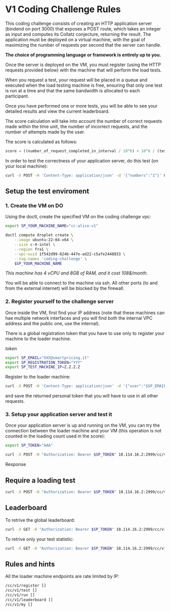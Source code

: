 # V1 Coding Challenge Rules

This coding challenge consists of creating an HTTP application server (bindend on port 3000) that exposes a POST route, which takes an integer as input and computes its Collatz conjecture, returning the result. The application must be deployed on a virtual machine, with the goal of maximizing the number of requests per second that the server can handle.

**The choice of programming language or framework is entirely up to you.**

Once the server is deployed on the VM, you must register (using the HTTP requests provided below) with the machine that will perform the load tests.

When you request a test, your request will be placed in a queue and executed when the load testing machine is free, ensuring that only one test is run at a time and that the same bandwidth is allocated to each participant.

Once you have performed one or more tests, you will be able to see your detailed results and view the current leaderboard.

The score calculation will take into account the number of correct requests made within the time unit, the number of incorrect requests, and the number of attempts made by the user.

The score is calculated as follows:

```js
score = ((number_of_request_completed_in_interval / 10^6) + 10^6 / (test_count)) / (1 - number_of_wrong_results)
```

In order to test the correctness of your application server, do this test (on your local machine):

```sh
curl -X POST -H 'Content-Type: application/json' -d '{"numbers":"1"}' 0.0.0.0:3000/collatz
```

## Setup the test enviroment

### 1. Create the VM on DO

Using the doctl, create the specified VM on the coding challenge vpc:

```sh
export SP_YOUR_MACHINE_NAME="cc-alice-v1"

doctl compute droplet create \
    --image ubuntu-22-04-x64 \
    --size c-4-intel \
    --region fra1 \
    --vpc-uuid 1f542d99-824b-447e-ad22-c5afe2448833 \
    --tag-names 'coding-challenge' \
    $SP_YOUR_MACHINE_NAME
```

*This machine has 4 vCPU and 8GB of RAM, and it cost 108$/month.*

You will be able to connect to the machine via ssh. All other ports (to and from the external internet) will be blocked by the firewall.


### 2. Register yourself to the challenge server

Once inside the VM, first find your IP address (note that these machines can hae multiple network interfaces and you will find both the internal VPC address and the public one, use the internal).

There is a global registration token that you have to use only to register your machine to the loader machine.

*token*

```sh
export SP_EMAIL="XXX@smartpricing.it"
export SP_REGISTRATION_TOKEN="YYY"
export SP_TEST_MACHINE_IP=Z.Z.Z.Z
```

Register to the loader machine:

```sh
curl -X POST -H 'Content-Type: application/json' -d '{"user":"$SP_EMAIL", "token": "$SP_REGISTRATION_TOKEN", "ip":"$SP_TEST_MACHINE_IP"}'  10.114.16.2:2999/cc/v1/register
```

and save the returned personal token that you will have to use in all other requests.

### 3. Setup your application server and test it

Once your application server is up and running on the VM, you can try the connection between the loader machine and your VM (this operation is not counted in the loading count used in the score):

```sh
export SP_TOKEN="AAA"

curl -X POST -H "Authorization: Bearer $SP_TOKEN" 10.114.16.2:2999/cc/v1/test
```

Response

## Require a loading test

```sh
curl -X POST -H "Authorization: Bearer $SP_TOKEN" 10.114.16.2:2999/cc/v1/run
```

## Leaderboard

To retrive the global leaderboard:

```sh
curl -X GET -H "Authorization: Bearer $SP_TOKEN" 10.114.16.2:2999/cc/v1/leaderboard
```

To retrive only your test statistic:

```sh
curl -X GET -H "Authorization: Bearer $SP_TOKEN" 10.114.16.2:2999/cc/v1/my
```

## Rules and hints

All the loader machine endpoints are rate limited by IP:


```sh
/cc/v1/register []
/cc/v1/test []
/cc/v1/run []
/cc/v1/leaderboard []
/cc/v1/my []
```

